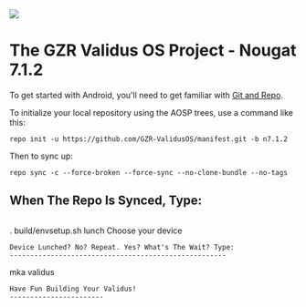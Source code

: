 <img src="https://raw.githubusercontent.com/HassanSardar/manifest/Redesign/Validus_Banner.png">

The GZR Validus OS Project - Nougat 7.1.2
========

To get started with Android, you'll need to get familiar with [Git and Repo](http://source.android.com/source/using-repo.html).

To initialize your local repository using the AOSP trees, use a command like this:

	repo init -u https://github.com/GZR-ValidusOS/manifest.git -b n7.1.2


Then to sync up:

    repo sync -c --force-broken --force-sync --no-clone-bundle --no-tags
    
When The Repo Is Synced, Type:
-----------------------------------------
```
```
. build/envsetup.sh
lunch
Choose your device
```
Device Lunched? No? Repeat. Yes? What's The Wait? Type:
-----------------------------------------------------
```
mka validus
```
Have Fun Building Your Validus!
-----------------------

